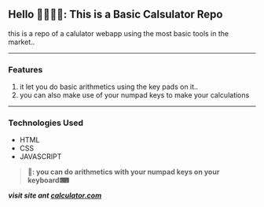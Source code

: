 ## Hello 🙋‍♀️🙋‍♂️: This is a Basic Calsulator Repo

this is a repo of a calulator webapp using the most basic tools in the market..

___
### Features
1. it let you do basic arithmetics using the key pads on it..
2. you can also make use of your numpad keys to make your calculations

<!-- image preview here -->

___
### Technologies Used
- HTML
- CSS
- JAVASCRIPT


> __💪: you can do arithmetics with your numpad keys on your keyboard⌨__

___visit site ant [calculator.com](http://calculator.com)___

